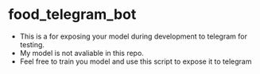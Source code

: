 # food_telegram_bot
- This is a for exposing your model during development to telegram for testing.
- My model is not avaliable in this repo.
- Feel free to train you model and use this script to expose it to telegram
